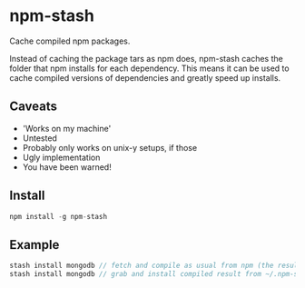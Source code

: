 # npm-stash

Cache compiled npm packages.

Instead of caching the package tars as npm does, npm-stash caches the folder that npm installs for each dependency. This means it can be used to cache compiled versions of dependencies and greatly speed up installs.

## Caveats

* 'Works on my machine'
* Untested
* Probably only works on unix-y setups, if those
* Ugly implementation
* You have been warned!

## Install

```js
npm install -g npm-stash
```

## Example

```js
stash install mongodb // fetch and compile as usual from npm (the result is stored in ~/.npm-stash)
stash install mongodb // grab and install compiled result from ~/.npm-stash
```
